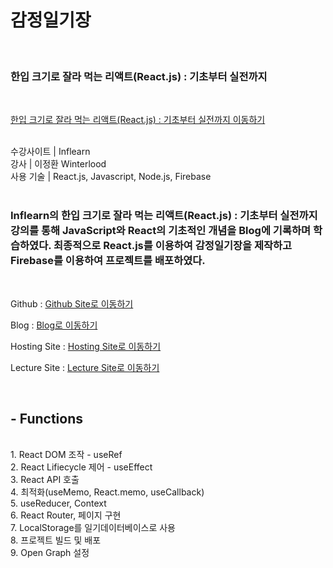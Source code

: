 # 감정일기장
<br/>

### 한입 크기로 잘라 먹는 리액트(React.js) : 기초부터 실전까지

<br/>

[한입 크기로 잘라 먹는 리액트(React.js) : 기초부터 실전까지 이동하기](https://www.inflearn.com/course/%ED%95%9C%EC%9E%85-%EB%A6%AC%EC%95%A1%ED%8A%B8)

<br/>
수강사이트 | Inflearn <br/>
강사 | 이정환 Winterlood <br/>
사용 기술 | React.js, Javascript, Node.js, Firebase 
<br/><br/>

### Inflearn의 한입 크기로 잘라 먹는 리액트(React.js) : 기초부터 실전까지강의를 통해 JavaScript와 React의 기초적인 개념을 Blog에 기록하며 학습하였다. 최종적으로 React.js를 이용하여 감정일기장을 제작하고 Firebase를 이용하여 프로젝트를 배포하였다.

<br/>

Github : [Github Site로 이동하기](https://github.com/ddo0ii/inflearn_react/tree/main/emotion-diary)

Blog : [Blog로 이동하기](https://ddo-development.tistory.com/category/React/%ED%95%9C%EC%9E%85%20%ED%81%AC%EA%B8%B0%EB%A1%9C%20%EC%9E%98%EB%9D%BC%20%EB%A8%B9%EB%8A%94%20%EB%A6%AC%EC%95%A1%ED%8A%B8%28React.js%29)

Hosting Site : [Hosting Site로 이동하기](https://ddo0ii-udemy-project.web.app/)

Lecture Site : [Lecture Site로 이동하기](https://www.inflearn.com/course/%ED%95%9C%EC%9E%85-%EB%A6%AC%EC%95%A1%ED%8A%B8)

<br/>

## - Functions

<br/>
1. React DOM 조작 - useRef <br/>
2. React Lifiecycle 제어 - useEffect <br/>
3. React API 호출 <br/>
4. 최적화(useMemo, React.memo, useCallback) <br/>
5. useReducer, Context <br/>
6. React Router, 페이지 구현 <br/>
7. LocalStorage를 일기데이터베이스로 사용 <br/>
8. 프로젝트 빌드 및 배포 <br/>
9. Open Graph 설정
